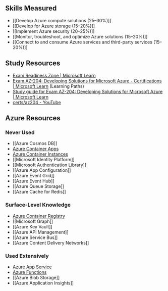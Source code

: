 ## Skills Measured
- [[Develop Azure compute solutions (25–30%)]]
- [[Develop for Azure storage (15–20%)]]
- [[Implement Azure security (20–25%)]]
- [[Monitor, troubleshoot, and optimize Azure solutions (15–20%)]]
- [[Connect to and consume Azure services and third-party services (15–20%)]]
## Study Resources
- [Exam Readiness Zone | Microsoft Learn](https://learn.microsoft.com/en-us/shows/exam-readiness-zone/?terms=az-204)
- [Exam AZ-204: Developing Solutions for Microsoft Azure - Certifications | Microsoft Learn](https://learn.microsoft.com/en-us/credentials/certifications/exams/az-204/) (Learning Paths)
- [Study guide for Exam AZ-204: Developing Solutions for Microsoft Azure | Microsoft Learn](https://learn.microsoft.com/en-us/credentials/certifications/resources/study-guides/az-204)
- [certs/az204 - YouTube](https://www.youtube.com/playlist?list=PLXaF2fWDyiZBPJVfLNBYvD4LbHNinftQI)
## Azure Resources
### Never Used
- [[Azure Cosmos DB]]
- [Azure Container Apps](Azure%20Container%20Apps)
- [Azure Container Instances](Azure%20Container%20Instances.md)
- [[Microsoft Identity Platform]]
- [[Microsoft Authentication Library]]
- [[Azure App Configuration]]
- [[Azure Event Grid]]
- [[Azure Event Hub]]
- [[Azure Queue Storage]]
- [[Azure Cache for Redis]]
### Surface-Level Knowledge
- [Azure Container Registry](Azure%20Container%20Registry)
- [[Microsoft Graph]]
- [[Azure Key Vault]]
- [[Azure API Management]]
- [[Azure Service Bus]]
- [[Azure Content Delivery Networks]]
### Used Extensively
- [Azure App Service](Azure%20App%20Service)
- [Azure Functions](Azure%20Functions)
- [[Azure Blob Storage]]
- [[Azure Application Insights]]
